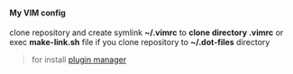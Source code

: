 #### My VIM config

clone repository and create symlink **~/.vimrc** to **clone directory .vimrc** or exec **make-link.sh** file if you clone repository to **~/.dot-files** directory

> for install [plugin manager](https://github.com/junegunn/vim-plug)
